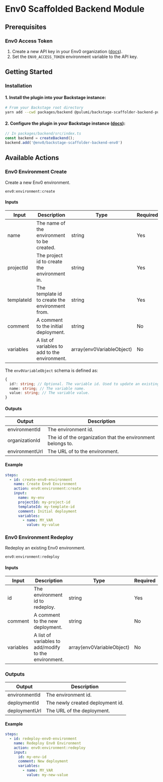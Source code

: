 # Env0 Scaffolded Backend Module

## Prerequisites

### Env0 Access Token
1. Create a new API key in your Env0 organization ([docs](https://docs.env0.com/docs/api-keys)).
2. Set the `ENV0_ACCESS_TOKEN` environment variable to the API key.

## Getting Started

### Installation

#### 1. Install the plugin into your Backstage instance:
```bash
# From your Backstage root directory
yarn add --cwd packages/backend @pulumi/backstage-scaffolder-backend-pulumi
```

#### 2. Configure the plugin in your Backstage instance ([docs](https://backstage.io/docs/features/software-templates/writing-custom-actions/#registering-custom-actions)):
```ts
// In packages/backend/src/index.ts
const backend = createBackend();
backend.add('@env0/backstage-scaffolder-backend-env0')
```

## Available Actions

### Env0 Environment Create

Create a new Env0 environment.

`env0:environment:create`

#### Inputs

| Input     | Description                                     | Type                      | Required 
|-----------|-------------------------------------------------|---------------------------|----------|
| name      | The name of the environment to be created.      | string                    | Yes      |
| projectId | The project id to create the environment in.    | string                    | Yes      |
| templateId | The template id to create the environment from. | string                    | Yes      |
| comment   | A comment to the initial deployment.            | string                    | No       |
| variables | A list of variables to add to the environment.  | array(env0VariableObject) | No       |

The `env0VariableObject` schema is defined as:
```ts
{
  id?: string; // Optional. The variable id. Used to update an existing variable.
  name: string; // The variable name.
  value: string; // The variable value.
}
```

#### Outputs
| Output         | Description                                                 | 
|----------------|-------------------------------------------------------------|
| environmentId  | The environment id.                                         | 
| organizationId | The id of the organization that the environment belongs to. | 
| environmentUrl     | The URL of to the environment.                              | 

#### Example
    
```yaml
steps:
  - id: create-env0-environment
    name: Create Env0 Environment
    action: env0:environment:create
    input:
      name: my-env
      projectId: my-project-id
      templateId: my-template-id
      comment: Initial deployment
      variables:
        - name: MY_VAR
          value: my-value
```

### Env0 Environment Redeploy

Redeploy an existing Env0 environment.

`env0:environment:redeploy`

#### Inputs

| Input     | Description                                           | Type   | Required |
|-----------|-------------------------------------------------------|--------|----------|
| id        | The environment id to redeploy.                       | string                    | Yes      |
| comment   | A comment to the new deployment.                      | string                    | No       |
| variables | A list of variables to add/modify to the environment. | array(env0VariableObject) | No       |

### Outputs

| Output         | Description                      |
|----------------|----------------------------------|
| environmentId  | The environment id.              |
| deploymentId   | The newly created deployment id. |
| deploymentUrl  | The URL of the deployment.       |

#### Example
    
```yaml
steps:
  - id: redeploy-env0-environment
    name: Redeploy Env0 Environment
    action: env0:environment:redeploy
    input:
      id: my-env-id
      comment: New deployment
      variables:
        - name: MY_VAR
          value: my-new-value

```

